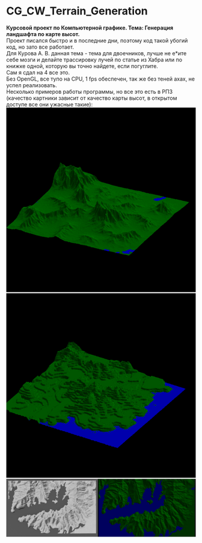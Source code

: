 # CG_CW_Terrain_Generation
__Курсовой проект по Компьютерной графике. Тема: Генерация ландшафта по карте высот.__  
Проект писался быстро и в последние дни, поэтому код такой убогий код, но зато все работает.  
Для Курова А. В. данная тема - тема для двоечников, лучше не е*ите себе мозги и делайте трассировку лучей по статье из Хабра или по книжке одной, которую вы точно найдете, если погуглите.  
Сам я сдал на 4 все это.  
Без OpenGL, все тупо на CPU, 1 fps обеспечен, так же без теней ахах, не успел реализовать.  
Несколько примеров работы программы, но все это есть в РПЗ (качество картники зависит от качество карты высот, в открытом доступе все они ужасные такие):  
![](https://github.com/viktorZebra/CG_CW_Terrain_Generation/blob/main/%D0%9F%D1%80%D0%B8%D0%BC%D0%B5%D1%80%D1%8B/%D0%BF%D1%80%D0%B8%D0%BC%D0%B5%D1%802.png)  
![](https://github.com/viktorZebra/CG_CW_Terrain_Generation/blob/main/%D0%9F%D1%80%D0%B8%D0%BC%D0%B5%D1%80%D1%8B/%D0%BF%D1%80%D0%B8%D0%BC%D0%B5%D1%801.png)  
![](https://github.com/viktorZebra/CG_CW_Terrain_Generation/blob/main/%D0%9F%D1%80%D0%B8%D0%BC%D0%B5%D1%80%D1%8B/%D1%81%D1%80%D0%B0%D0%B2%D0%BD%D0%B5%D0%BD%D0%B8%D0%B5.jpg "Мой результат и существующей программы")
